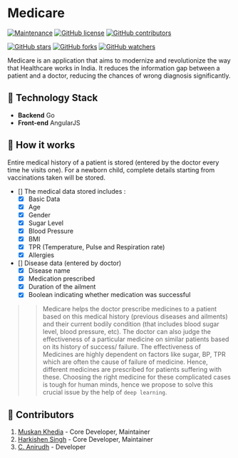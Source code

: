 # Medicare

[![Maintenance](https://img.shields.io/badge/Maintained%3F-yes-green.svg)](https://github.com/muskankhedia/Revolutionize_Medicare/graphs/commit-activity) [![GitHub license](https://img.shields.io/github/license/muskankhedia/Revolutionize_Medicare.svg)](https://github.com/muskankhedia/Revolutionize_Medicare/blob/master/LICENSE) [![GitHub contributors](https://img.shields.io/github/contributors/muskankhedia/Revolutionize_Medicare.svg)](https://GitHub.com/muskankhedia/Revolutionize_Medicare/graphs/contributors/)


[![GitHub stars](https://img.shields.io/github/stars/muskankhedia/Revolutionize_Medicare.svg?style=social&label=Star&maxAge=2592000)](https://GitHub.com/muskankhedia/Revolutionize_Medicare/stargazers/) [![GitHub forks](https://img.shields.io/github/forks/muskankhedia/Revolutionize_Medicare.svg?style=social&label=Fork&maxAge=2592000)](https://GitHub.com/muskankhedia/Revolutionize_Medicare/network/) [![GitHub watchers](https://img.shields.io/github/watchers/muskankhedia/Revolutionize_Medicare.svg?style=social&label=Watch&maxAge=2592000)](https://GitHub.com/muskankhedia/Revolutionize_Medicare/watchers/)

Medicare is an application that aims to modernize and revolutionize the way that Healthcare works in India. It reduces the information gap between a patient and a doctor, reducing the chances of wrong diagnosis significantly.

## :wrench: Technology Stack
* **Backend** Go
* **Front-end** AngularJS

## :tada: How it works
Entire medical history of a patient is stored (entered by the doctor every time he visits one). For a newborn child, complete details starting from vaccinations taken will be stored.

- [] The medical data stored includes :
   - [x] Basic Data
   - [x] Age
   - [x] Gender
   - [x] Sugar Level
   - [x] Blood Pressure
   - [x] BMI
   - [x] TPR (Temperature, Pulse and Respiration rate)
   - [x] Allergies
- [] Disease data (entered by doctor)
   - [x] Disease name
   - [x] Medication prescribed
   - [x] Duration of the ailment
   - [x] Boolean indicating whether medication was successful  

>>Medicare helps the doctor prescribe medicines to a patient based on this medical history (previous diseases and ailments) and their current bodily condition (that includes blood sugar level, blood pressure, etc).
The doctor can also judge the effectiveness of a particular medicine on similar patients  based on its history of success/ failure.
The effectiveness of Medicines are highly dependent on factors like sugar, BP, TPR which are often the cause of failure of medicine. Hence, different medicines are prescribed for patients suffering with these. Choosing the right medicine for these complicated cases is tough for human minds, hence we propose to solve this crucial issue by the help of `deep learning`.

## :gem: Contributors

1. [Muskan Khedia](https://github.com/muskankhedia) - Core Developer, Maintainer
2. [Harkishen Singh](https://github.com/Harkishen-Singh) - Core Developer, Maintainer
3. [C. Anirudh](https://github.com/C-Anirudh) - Developer